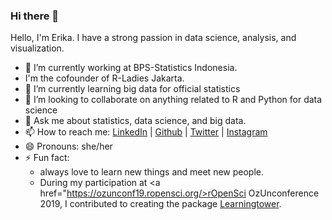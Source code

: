 ### Hi there 👋

<!--
**erikaris/erikaris** is a ✨ _special_ ✨ repository because its `README.md` (this file) appears on your GitHub profile.

Here are some ideas to get you started:

- 🔭 I’m currently working at BPS-Statistics Indonesia
- 🌱 I’m currently learning ...
- 👯 I’m looking to collaborate on ...
- 🤔 I’m looking for help with ...
- 💬 Ask me about ...
- 📫 How to reach me: ...
- 😄 Pronouns: ...
- ⚡ Fun fact: ...


I'm Gzyl, a short for Ghozayel. I've a strong passion for using R for data-analysis, R-packages and beyond!
- 🌱 I'm the author and maintainer of my 1st R-Package 'Lextale', details can be accessed in my repo. 
- 🔭 I'm a quantitative linguist interested in psycholinguitics, corpus linguistics, language aquisition, cross-linguistic studies & input-modality. 
- 🔭 Before I started my PhD in University of Nottingham, I worked as a lecturer in Jubail Industrial College and other institutions in Saudi.
- ⚡I've some experience of using PsychoPy, Pavlovia and GitLab for running studies online.
- 💬 Ask me about resources about statistics for linguists using R, running studies using PsychoPy, and creating R packages from scratch 😄.
- 📫 How to reach me: @gzl_atb
-->

Hello, I'm Erika. I have a strong passion in data science, analysis, and visualization. 
- 🔭 I’m currently working at BPS-Statistics Indonesia.
- I'm the cofounder of R-Ladies Jakarta. 
- 🌱 I’m currently learning big data for official statistics
- 👯 I’m looking to collaborate on anything related to R and Python for data science
- 💬 Ask me about statistics, data science, and big data. 
- 📫 How to reach me: <a href="https://www.linkedin.com/in/erika-siregar/">LinkedIn</a> | <a href="https://github.com/erikaris">Github</a> | <a href="https://twitter.com/erikaris">Twitter</a> | <a href="https://instagram.com/erikaris15">Instagram</a>
- 😄 Pronouns: she/her
- ⚡ Fun fact:
  - always love to learn new things and meet new people.
  - During my participation at <a href="https://ozunconf19.ropensci.org/>rOpenSci OzUnconference 2019</a>, I contributed to creating the package <a href="https://CRAN.R-project.org/package=learningtower">Learningtower</a>.
